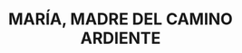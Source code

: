 ---
capo: 0
id: 112
lang: es-es
step: pre
subtitle: ''
tags:
- vir
title: MARÍA, MADRE DEL CAMINO ARDIENTE
---